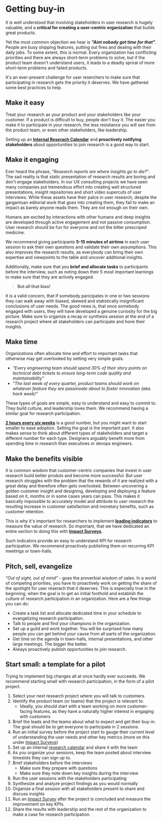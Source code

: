 # Getting buy-in

It is well understood that involving stakeholders in user research is hugely valuable, and a **critical for creating a user-centric organization** that builds great products.

Yet the most common objection we hear is ***"Aint nobody got time for that"***. People are busy shipping features, putting out fires and dealing with their daily jobs. To some extent, this is normal. Every organization has conflicting priorities and there are always short-term problems to solve, but if the product team doesn't understand users, it leads to a deadly spriral of more short-term problems and failed products.

It's an ever-present challenge for user reserchers to make sure that participating in research gets the priority it deserves. We have gathered some best practices to help.

## Make it easy

Treat your research as your product and your stakeholders like your customer. If a product is difficult to buy, people don't buy it. The easier you make it to participate in your research, the less resistance you will see from the product team, or even other stakeholders, like leadership.

Setting up an **[Internal Reserach Calendar](/stakeholder_calendar.md)** and **proactively notifying stakeholders** about opportunities to join research is a good way to start.

## Make it engaging

Ever heard the phrase, *"Research reports are where insights go to die?"*. The sad reality is that static presentation of research results are boring and don't engage stakeholders. In our UX consulting projects we have seen many companies put tremendous effort into creating well structured presentations, insight repositories and short video supercuts of user interviews. While these assets have their palce in user research, despite the gargantuan editorial work that goes into creating them, they fail to make an impact as barely anyone reads them. They are not enough on their own.

Humans are excited by interactions with other humans and deep insights are developed through active engagement and not passive consumption. User research should be fun for everyone and not the bitter prescriped medicine. 

We recommend giving participants **5-15 minutes of airtime** in each user session to ask their own questions and validate their own assumptions. This also improves the research results, as everybody can bring their own expertise and viewpoints to the table and uncover additional insights.

Additionally, make sure that you **brief and allocate tasks** to participants before the interview, such as noting down their 5 most important learnings to make sure that they are actively engaged.

> **But all that bias!**
>
It is a valid concern, that if somebody paricipates in one or two sessions they can walk away with biased, skewed and statistically insignificant conclusions of user needs. The good news is, that once somebody engaged with users, they will have developed a genuine curiosity for the big picture. Make sure to organize a recap or synthesis session at the end of a research project where all stakeholders can participate and hone their insights.

## Make time

Organizations often allocate time and effort to important tasks that otherwise may get overlooked by setting very simple goals.

- *"Every engineering team should spend 30% of their story points on technical debt tickets to ensure long-term code quality and maintainability"*
- *"The last week of every quarter, product teams should work on whatever feature they are passinoate about to foster innovation (aka. hack week)"*

These types of goals are simple, easy to understand and easy to commit to. They build culture, and leadership loves them.
We recommend having a similar goal for research participation.

**[2 hours every six weeks](https://articles.uie.com/user_exposure_hours/)** is a good number, but you might want to start smaller to ease adoption. Setting the goal is the important part. It also makes sense to think about different types of stakeholders and target a different number for each type. Designers arguably benefit more from spending time in research than executives or devops engineers.

## Make the benefits visible

It is common wisdom that customer-centric companies that invest in user research build better produts and become more successful. But user research struggles with the problem that the rewards of it are realized with a great delay and therefore often gets overlooked. Between uncovering a golden customer insight and designing, developing and deploying a feature based on it, months or in some cases years can pass. This makes it basically impossible to accurately model and attribute to user research the resulting increase in customer satisfaction and monetary benefits, such as customer retention.

This is why it's important for researchers to implement **[leading indicators](https://www.bmc.com/blogs/leading-vs-lagging-indicators/)** to measure the value of research. So important, that we have dedicated an entire section to doing this with **[Impact Surveys](/survey_roi.md)**.

Such indicators provide an easy to understand KPI for research participation. We recommend proactively publishing them on recurring KPI meetings or town-halls.

## Pitch, sell, evangelize

*"Out of sight, out of mind"* - goes the proverbial wisdom of sales. In a world of competing priorities, you have to proactively work on getting the share of the spotlight for user reserach that it deserves. This is especially true in the beginning, when the goal is to get an initial foothold and establish the culture of research participation in an organization. Here are a few things you can do:

- Create a task list and allocate dedicated time in your schedule to evangelizing research participation.
- Talk to people and find your champions in the organization.
- Set up a guild and work together. You will be surprised how many people you can get behind your cause from all parts of the organization.
- Get time on the agenda in town-halls, internal presentations, and other large meetings. The bigger the better.
- Always proactively publish opportunities to join research.

## Start small: a template for a pilot

Trying to implement big changes all at once hardly ever succeeds. We recommend starting small with research participation, in the form of a pilot project.

1. Select your next research project where you will talk to customers.
2. Identify the product team (or teams) that the project is relevant to.
    - Ideally, you should start with a team working on more customer-facing features, as they have a naturally higher interest in engaging with customers
3. Brief the leads and the teams about what to expect and get their buy-in. The goal should be to get everyone to participate in 2 sessions.
4. Run an initial survey before the project start to gauge their current level of understanding the user needs and other key metrics (more on this under [Impact Surveys](/survey_roi.md))
5. Set up an internal [research calendar](./stakeholder_calendar.md) and share it with the team
6. As you organize your sessions, keep the team posted about interview timeslots they can sign up to.
7. Brief stakeholders before the interviews
    - Make sure they prepare with questions
    - Make sure they note down key insights during the interview
8. Run the user sessions with the stakeholders participating
9. Synthesize and analyze project findings as you would normally
10. Organize a final session with all stakeholders present to share and discuss insights
11. Run an [Impact Survey](/survey_roi.md) after the project is concluded and measure the improvement on key KPIs.
12. Share the results with leadership and the rest of the organization to make a case for research participation.

